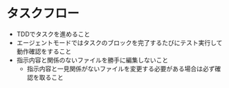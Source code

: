 # タスクフロー

- TDDでタスクを進めること
- エージェントモードではタスクのブロックを完了するたびにテスト実行して動作確認をすること
- 指示内容と関係のないファイルを勝手に編集しないこと
  - 指示内容と一見関係がないファイルを変更する必要がある場合は必ず確認を取ること

